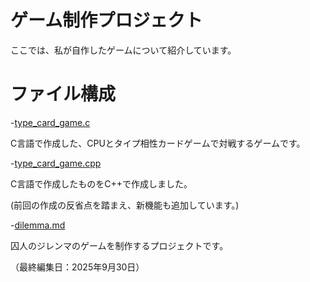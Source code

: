 # ゲーム制作プロジェクト
ここでは、私が自作したゲームについて紹介しています。

# ファイル構成
-[type_card_game.c](type_card_game.c)

 C言語で作成した、CPUとタイプ相性カードゲームで対戦するゲームです。

-[type_card_game.cpp](type_card_game.cpp)

C言語で作成したものをC++で作成しました。

(前回の作成の反省点を踏まえ、新機能も追加しています。)

-[dilemma.md](dilemma.md/) 

囚人のジレンマのゲームを制作するプロジェクトです。

（最終編集日：2025年9月30日）
